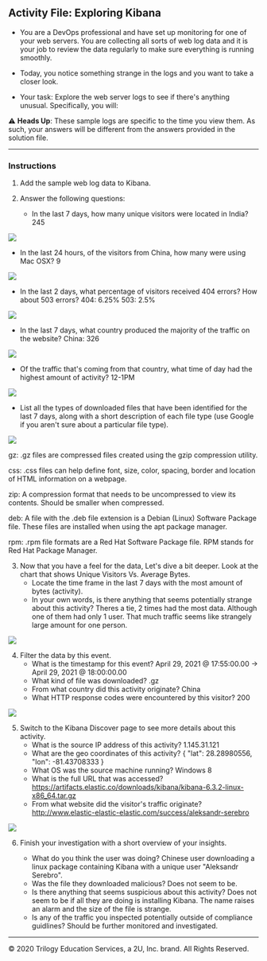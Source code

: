 ## Activity File: Exploring Kibana

* You are a DevOps professional and have set up monitoring for one of your web servers. You are collecting all sorts of web log data and it is your job to review the data regularly to make sure everything is running smoothly. 

* Today, you notice something strange in the logs and you want to take a closer look.

* Your task: Explore the web server logs to see if there's anything unusual. Specifically, you will:

:warning: **Heads Up**: These sample logs are specific to the time you view them. As such, your answers will be different from the answers provided in the solution file. 

---

### Instructions

1. Add the sample web log data to Kibana.

2. Answer the following questions:

   - In the last 7 days, how many unique visitors were located in India? 245
   
![](Images/Kibana/7daysIndia.PNG)
    
- In the last 24 hours, of the visitors from China, how many were using Mac OSX? 9

![](Images/Kibana/24hoursChina.PNG)

 - In the last 2 days, what percentage of visitors received 404 errors? How about 503 errors? 404: 6.25% 503: 2.5%

![](Images/Kibana/2day404and503.PNG)

 - In the last 7 days, what country produced the majority of the traffic on the website? China: 326

![](Images/Kibana/7daysmajoritytraffic.png)

 - Of the traffic that's coming from that country, what time of day had the highest amount of activity? 12-1PM

![](Images/Kibana/ChinaTimeofDay.PNG)

 - List all the types of downloaded files that have been identified for the last 7 days, along with a short description of each file type (use Google if you aren't sure about a particular file type).

![](Images/Kibana/TypesOfFiles.PNG)

gz: .gz files are compressed files created using the gzip compression utility.

css: .css files can help define font, size, color, spacing, border and location of HTML information on a webpage. 

zip: A compression format that needs to be uncompressed to view its contents. Should be smaller when compressed.

deb: A file with the .deb file extension is a Debian (Linux) Software Package file. These files are installed when using the apt package manager.

rpm: .rpm file formats are a Red Hat Software Package file. RPM stands for Red Hat Package Manager.


3. Now that you have a feel for the data, Let's dive a bit deeper. Look at the chart that shows Unique Visitors Vs. Average Bytes.
     - Locate the time frame in the last 7 days with the most amount of bytes (activity). 
     - In your own words, is there anything that seems potentially strange about this activity?
Theres a tie, 2 times had the most data. Although one of them had only 1 user. That much traffic seems like strangely large amount for one person.

![](Images/Kibana/MostBytes.png)

4. Filter the data by this event.
     - What is the timestamp for this event? April 29, 2021 @ 17:55:00.00 -> April 29, 2021 @ 18:00:00.00   
     - What kind of file was downloaded? .gz
     - From what country did this activity originate? China
     - What HTTP response codes were encountered by this visitor? 200

![](Images/Kibana/SingleUserCapture.PNG)

5. Switch to the Kibana Discover page to see more details about this activity.
     - What is the source IP address of this activity? 1.145.31.121
     - What are the geo coordinates of this activity? { "lat": 28.28980556, "lon": -81.43708333 }
     - What OS was the source machine running? Windows 8
     - What is the full URL that was accessed?  https://artifacts.elastic.co/downloads/kibana/kibana-6.3.2-linux-x86_64.tar.gz
     - From what website did the visitor's traffic originate? http://www.elastic-elastic-elastic.com/success/aleksandr-serebro

![](Images/Kibana/SingleUserCaptureDiscover.PNG)

6. Finish your investigation with a short overview of your insights. 

     - What do you think the user was doing? Chinese user downloading a linux package containing Kibana with a unique user "Aleksandr Serebro".
     - Was the file they downloaded malicious? Does not seem to be.
     - Is there anything that seems suspicious about this activity? Does not seem to be if all they are doing is installing Kibana. The name raises an alarm and the size of the file is strange.
     - Is any of the traffic you inspected potentially outside of compliance guidlines? Should be further monitored and investigated.

---
© 2020 Trilogy Education Services, a 2U, Inc. brand. All Rights Reserved.  
